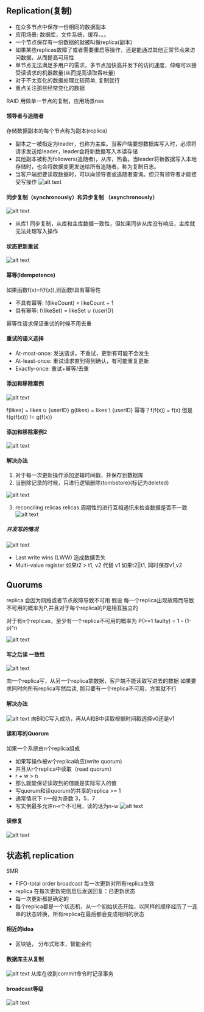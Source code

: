 ## Replication(复制)
- 在众多节点中保存一份相同的数据副本
- 应用场景: 数据库，文件系统，缓存。。。
- 一个节点保存有一份数据的就被叫做replica(副本)
- 如果某些replicas故障了或者需要重启等操作，还是能通过其他正常节点来访问数据，从而提高可用性
- 单节点无法满足多用户的需求，多节点加快高并发下的访问速度，伸缩可以接受读请求的机器数量(从而提高读取吞吐量)
- 对于不太变化的数据处理比较简单, 复制就行
- 重点关注那些经常变化的数据

RAID 用做单一节点的复制，应用场景nas

#### 领导者与追随者
存储数据副本的每个节点称为副本(replica)
- 副本之一被指定为leader，也称为主库。当客户端要想数据库写入时，必须将请求发送给leader，leader会将新数据写入本读存储
- 其他副本被称为followers(追随者)，从库，热备。当leader将新数据写入本地存储时，也会将数据变更发送给所有追随者，称为复制日志。
- 当客户端想要读取数据时，可以向领导者或追随者查询。但只有领导者才能接受写操作
![alt text](./leader-follower.png "Logo Title Text 1")

#### 同步复制（synchronously）和异步复制 （asynchronously）
![alt text](./leader-follower2.png "Logo Title Text 1")
- 从库1 同步复制，从库和主库数据一致性，但如果同步从库没有响应，主库就无法处理写入操作

#### 状态更新重试
![alt text](./retrying-state-updates.png "Logo Title Text 1")

#### 幂等(Idempotence)
如果函数f(x)=f(f(x)),则函数f具有幂等性 
- 不具有幂等: f(likeCount) = likeCount + 1
- 具有幂等: f(likeSet) = likeSet ∪ {userID}

幂等性请求保证重试的时候不用去重

#### 重试的语义选择
- At-most-once: 发送请求，不重试，更新有可能不会发生
- At-least-once: 重试请求直到得到确认，有可能重复更新
- Exactly-once: 重试+幂等/去重

#### 添加和移除案例
![alt text](./adding-remove-again.png "Logo Title Text 1")

f(likes) = likes ∪ {userID}
g(likes) = likes \ {userID}
幂等？f(f(x)) = f(x) 但是 f(g(f(x))) != g(f(x))

#### 添加和移除案例2
![alt text](./adding-removing.png "Logo Title Text 1")

#### 解决办法
1. 对于每一次更新操作添加逻辑时间戳，并保存到数据库
2. 当删除记录的时候，只进行逻辑删除(tombstore)(标记为deleted)

![alt text](./timestamp-tombstore.png "Logo Title Text 1")

3. reconciling relicas
relicas 周期性的进行互相通讯来检查数据是否不一致
![alt text](./reconciling-replicas.png "Logo Title Text 1")


##### 并发写的情况
![alt text](./concurrent-write.png "Logo Title Text 1")
- Last write wins (LWW) 造成数据丢失
- Multi-value register
如果t2 > t1, v2 代替 v1
如果t2||t1, 同时保存v1,v2 


## Quorums
replica 会因为网络或者节点故障导致不可用
假设 每一个replica出现故障而导致不可用的概率为P,并且对于每个replica的P是相互独立的

对于有n个replicas，至少有一个replica不可用的概率为
P(>=1 faulty) = 1 - (1-p)^n

![alt text](./probability-faults.png "Logo Title Text 1")

#### 写之后读 一致性
![alt text](./read-after-write.png "Logo Title Text 1")

向一个replica写，从另一个replica拿数据，客户端不能读取写进去的数据
如果要求同时向所有replica写然后读, 那只要有一个replica不可用，方案就不行
#### 解决办法
![alt text](./quorum2-3.png "Logo Title Text 1")
向B和C写入成功，再从A和B中读取根据时间戳选择v0还是v1

#### 读和写的Quorum
如果一个系统由n个replica组成
- 如果写操作被w个replica响应(write quorum)
- 并且从r个replica中读取（read quorum）
- r + w > n
- 那么就能保证读取到的值就是实际写入的值
- 写quorum和读quorum的共享的replica >= 1
- 通常情况下 n一般为奇数 3，5，7
- 写实例最多允许n-r个不可用，读的话为n-w
![alt text](./read-and-write-quorum.png "Logo Title Text 1")

#### 读修复
![alt text](./read-repair.png "Logo Title Text 1")

## 状态机 replication
SMR
- FIFO-total order broadcast 每一次更新对所有replica生效
- replica 在每次更新完信息后发送回复：已更新状态
- 每一次更新都是确定的
- 每个replica都是一个状态机，从一个初始状态开始，以同样的顺序经历了一连串的状态转换，所有replica在最后都会变成相同的状态

#### 相近的idea
- 区块链， 分布式账本，智能合约

#### 数据库主从复制
![alt text](./database-leader-replica.png "Logo Title Text 1")
从库在收到commit命令时记录事务

#### broadcast等级
![alt text](./broadcast-level.png "Logo Title Text 1")